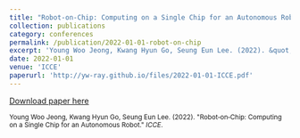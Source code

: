 ```yaml
---
title: "Robot‑on‑Chip: Computing on a Single Chip for an Autonomous Robot"
collection: publications
category: conferences
permalink: /publication/2022-01-01-robot-on-chip
excerpt: 'Young Woo Jeong, Kwang Hyun Go, Seung Eun Lee. (2022). &quot;Robot‑on‑Chip: Computing on a Single Chip for an Autonomous Robot.&quot; <i>ICCE</i>.'
date: 2022-01-01
venue: 'ICCE'
paperurl: 'http://yw-ray.github.io/files/2022-01-01-ICCE.pdf'
---
```


<a href='http://yw-ray.github.io/files/2022-01-01-ICCE.pdf'>Download paper here</a>

<small>Young Woo Jeong, Kwang Hyun Go, Seung Eun Lee. (2022). &quot;Robot‑on‑Chip: Computing on a Single Chip for an Autonomous Robot.&quot; <i>ICCE</i>.</small>
